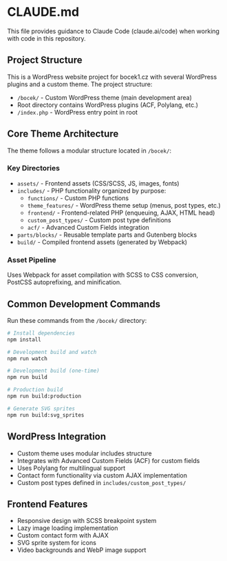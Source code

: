 # CLAUDE.md

This file provides guidance to Claude Code (claude.ai/code) when working with code in this repository.

## Project Structure

This is a WordPress website project for bocek1.cz with several WordPress plugins and a custom theme. The project structure:

- `/bocek/` - Custom WordPress theme (main development area)
- Root directory contains WordPress plugins (ACF, Polylang, etc.)
- `/index.php` - WordPress entry point in root

## Core Theme Architecture

The theme follows a modular structure located in `/bocek/`:

### Key Directories
- `assets/` - Frontend assets (CSS/SCSS, JS, images, fonts)
- `includes/` - PHP functionality organized by purpose:
  - `functions/` - Custom PHP functions
  - `theme_features/` - WordPress theme setup (menus, post types, etc.)
  - `frontend/` - Frontend-related PHP (enqueuing, AJAX, HTML head)
  - `custom_post_types/` - Custom post type definitions
  - `acf/` - Advanced Custom Fields integration
- `parts/blocks/` - Reusable template parts and Gutenberg blocks
- `build/` - Compiled frontend assets (generated by Webpack)

### Asset Pipeline
Uses Webpack for asset compilation with SCSS to CSS conversion, PostCSS autoprefixing, and minification.

## Common Development Commands

Run these commands from the `/bocek/` directory:

```bash
# Install dependencies
npm install

# Development build and watch
npm run watch

# Development build (one-time)
npm run build

# Production build
npm run build:production

# Generate SVG sprites
npm run build:svg_sprites
```

## WordPress Integration

- Custom theme uses modular includes structure
- Integrates with Advanced Custom Fields (ACF) for custom fields
- Uses Polylang for multilingual support
- Contact form functionality via custom AJAX implementation
- Custom post types defined in `includes/custom_post_types/`

## Frontend Features

- Responsive design with SCSS breakpoint system
- Lazy image loading implementation
- Custom contact form with AJAX
- SVG sprite system for icons
- Video backgrounds and WebP image support